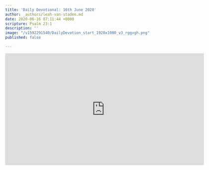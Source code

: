 ```yaml
---
title: 'Daily Devotional: 16th June 2020'
author: _authors/leah-van-staden.md
date: 2020-06-16 07:11:44 +0000
scripture: Psalm 23:1
description: ''
image: "/v1592291540/DailyDevotion_start_1920x1080_v3_rggvgh.png"
published: false

---
```

<iframe src="https://player.vimeo.com/video/429417452" width="640" height="360" frameborder="0" allow="autoplay; fullscreen" allowfullscreen></iframe>